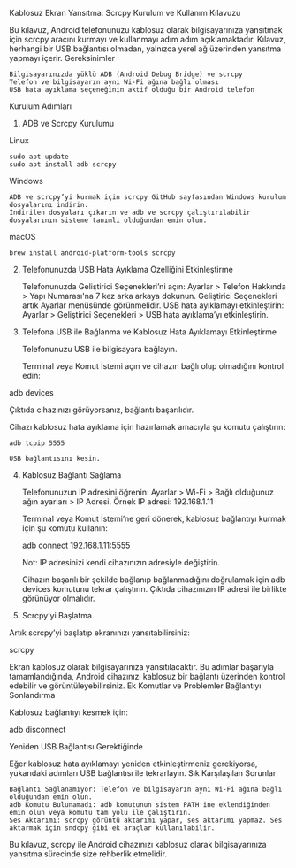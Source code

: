 Kablosuz Ekran Yansıtma: Scrcpy Kurulum ve Kullanım Kılavuzu

Bu kılavuz, Android telefonunuzu kablosuz olarak bilgisayarınıza yansıtmak için scrcpy aracını kurmayı ve kullanmayı adım adım açıklamaktadır. Kılavuz, herhangi bir USB bağlantısı olmadan, yalnızca yerel ağ üzerinden yansıtma yapmayı içerir.
Gereksinimler

    Bilgisayarınızda yüklü ADB (Android Debug Bridge) ve scrcpy
    Telefon ve bilgisayarın aynı Wi-Fi ağına bağlı olması
    USB hata ayıklama seçeneğinin aktif olduğu bir Android telefon

Kurulum Adımları
1. ADB ve Scrcpy Kurulumu

Linux

	sudo apt update
	sudo apt install adb scrcpy

Windows

    ADB ve scrcpy’yi kurmak için scrcpy GitHub sayfasından Windows kurulum dosyalarını indirin.
    İndirilen dosyaları çıkarın ve adb ve scrcpy çalıştırılabilir dosyalarının sisteme tanımlı olduğundan emin olun.

macOS

	brew install android-platform-tools scrcpy

2. Telefonunuzda USB Hata Ayıklama Özelliğini Etkinleştirme

    Telefonunuzda Geliştirici Seçenekleri’ni açın:
        Ayarlar > Telefon Hakkında > Yapı Numarası'na 7 kez arka arkaya dokunun.
        Geliştirici Seçenekleri artık Ayarlar menüsünde görünmelidir.
    USB hata ayıklamayı etkinleştirin:
        Ayarlar > Geliştirici Seçenekleri > USB hata ayıklama’yı etkinleştirin.

3. Telefona USB ile Bağlanma ve Kablosuz Hata Ayıklamayı Etkinleştirme

    Telefonunuzu USB ile bilgisayara bağlayın.

    Terminal veya Komut İstemi açın ve cihazın bağlı olup olmadığını kontrol edin:

adb devices

Çıktıda cihazınızı görüyorsanız, bağlantı başarılıdır.

Cihazı kablosuz hata ayıklama için hazırlamak amacıyla şu komutu çalıştırın:

    adb tcpip 5555

    USB bağlantısını kesin.

4. Kablosuz Bağlantı Sağlama

    Telefonunuzun IP adresini öğrenin:
        Ayarlar > Wi-Fi > Bağlı olduğunuz ağın ayarları > IP Adresi.
        Örnek IP adresi: 192.168.1.11

    Terminal veya Komut İstemi’ne geri dönerek, kablosuz bağlantıyı kurmak için şu komutu kullanın:

    adb connect 192.168.1.11:5555

    Not: IP adresinizi kendi cihazınızın adresiyle değiştirin.

    Cihazın başarılı bir şekilde bağlanıp bağlanmadığını doğrulamak için adb devices komutunu tekrar çalıştırın. Çıktıda cihazınızın IP adresi ile birlikte görünüyor olmalıdır.

5. Scrcpy’yi Başlatma

Artık scrcpy’yi başlatıp ekranınızı yansıtabilirsiniz:

scrcpy

Ekran kablosuz olarak bilgisayarınıza yansıtılacaktır. Bu adımlar başarıyla tamamlandığında, Android cihazınızı kablosuz bir bağlantı üzerinden kontrol edebilir ve görüntüleyebilirsiniz.
Ek Komutlar ve Problemler
Bağlantıyı Sonlandırma

Kablosuz bağlantıyı kesmek için:

adb disconnect

Yeniden USB Bağlantısı Gerektiğinde

Eğer kablosuz hata ayıklamayı yeniden etkinleştirmeniz gerekiyorsa, yukarıdaki adımları USB bağlantısı ile tekrarlayın.
Sık Karşılaşılan Sorunlar

    Bağlantı Sağlanamıyor: Telefon ve bilgisayarın aynı Wi-Fi ağına bağlı olduğundan emin olun.
    adb Komutu Bulunamadı: adb komutunun sistem PATH'ine eklendiğinden emin olun veya komutu tam yolu ile çalıştırın.
    Ses Aktarımı: scrcpy görüntü aktarımı yapar, ses aktarımı yapmaz. Ses aktarmak için sndcpy gibi ek araçlar kullanılabilir.

Bu kılavuz, scrcpy ile Android cihazınızı kablosuz olarak bilgisayarınıza yansıtma sürecinde size rehberlik etmelidir.
